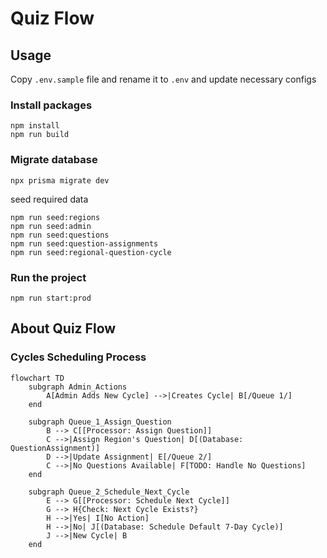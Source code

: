# Quiz Flow

## Usage

Copy `.env.sample` file and rename it to `.env` and update necessary configs

### Install packages

```shell
npm install
npm run build
```

### Migrate database

```shell
npx prisma migrate dev
```

seed required data

```shell
npm run seed:regions
npm run seed:admin
npm run seed:questions
npm run seed:question-assignments
npm run seed:regional-question-cycle
```

### Run the project

```shell
npm run start:prod
```

## About Quiz Flow

### Cycles Scheduling Process

```mermaid
flowchart TD
    subgraph Admin_Actions
        A[Admin Adds New Cycle] -->|Creates Cycle| B[/Queue 1/]
    end

    subgraph Queue_1_Assign_Question
        B --> C[[Processor: Assign Question]]
        C -->|Assign Region's Question| D[(Database: QuestionAssignment)]
        D -->|Update Assignment| E[/Queue 2/]
        C -->|No Questions Available| F[TODO: Handle No Questions]
    end

    subgraph Queue_2_Schedule_Next_Cycle
        E --> G[[Processor: Schedule Next Cycle]]
        G --> H{Check: Next Cycle Exists?}
        H -->|Yes| I[No Action]
        H -->|No| J[(Database: Schedule Default 7-Day Cycle)]
        J -->|New Cycle| B
    end
```

